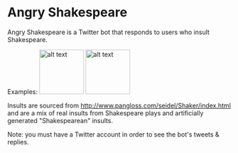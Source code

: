# Angry Shakespeare

Angry Shakespeare is a Twitter bot that responds to users who insult Shakespeare.

Examples:
<img src="/../screenshots/img/p1.jpg?raw=true" alt="alt text" width="100">
<img src="/../screenshots/img/p2.jpg?raw=true" alt="alt text" width="100">

Insults are sourced from http://www.pangloss.com/seidel/Shaker/index.html and are a mix of real insults from Shakespeare plays and artificially generated "Shakespearean" insults.

Note: you must have a Twitter account in order to see the bot's tweets & replies.
